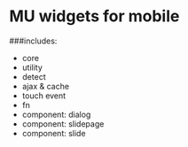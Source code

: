 # MU widgets for mobile

###includes:
- core
- utility
- detect
- ajax & cache
- touch event
- fn
- component: dialog
- component: slidepage
- component: slide


